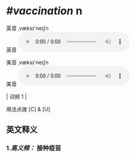 # ***\#vaccination*** n
英音 ˌvæksɪ'neɪʃn  
英音
<audio src="./media/vaccination-B.aac" controls="controls"></audio>

美音 ˌvæksɪ'neɪʃn  
美音
<audio src="./media/vaccination.aac" controls="controls"></audio>



| 词频 1 |  

用法点拨  [C] & [U]

英文释义
---
### 1.*高义频：* **接种疫苗**  


